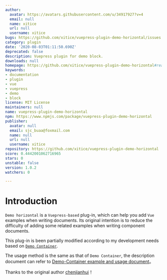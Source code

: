 ```yaml
---
author:
  avatar: https://avatars.githubusercontent.com/u/34917927?v=4
  email: null
  name: xitice
  url: null
  username: xitice
bugs: https://github.com/xitice/vuepress-plugin-demo-horizontal/issues
category: plugin
date: '2020-08-03T01:11:50.690Z'
deprecated: false
description: Vuepress plugin for demo block.
downloads: null
homepage: https://github.com/xitice/vuepress-plugin-demo-horizontal#readme
keywords:
- documentation
- plugin
- vue
- vuepress
- demo
- block
license: MIT License
maintainers: null
name: vuepress-plugin-demo-horizontal
npm: https://www.npmjs.com/package/vuepress-plugin-demo-horizontal
publisher:
  avatar: null
  email: sjc_buaa@foxmail.com
  name: null
  url: null
  username: xitice
repository: https://github.com/xitice/vuepress-plugin-demo-horizontal
score: 0.4442001062716965
stars: 0
unstable: false
version: 1.0.2
watchers: 0

---
```


# Introduction

`Demo horizontal` is a `Vuepress-based` plug-in, which can help you add `Vue` examples when writing documents. Its original intention is to reduce the difficulty of adding some related examples when writing component documents.

This plug-in is been partially modified according to my development needs based on [`Demo Container`](https://github.com/calebman/vuepress-plugin-demo-container).

The usage method is the same as that of `Demo Container`, the description document can refer to [Demo-Container example and usage document](https://docs.chenjianhui.site/vuepress-plugin-demo-container/zh/)。

Thanks to the original author [chenjianhui](https://github.com/calebman/vuepress-plugin-demo-container)！
